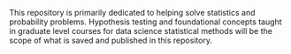 This repository is primarily dedicated to helping solve statistics and probability problems. Hypothesis testing and foundational concepts taught in graduate level courses for data science statistical methods will be the scope of what is saved and published in this repository.

